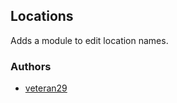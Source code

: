 ## Locations

Adds a module to edit location names.

### Authors

- [veteran29](http://github.com/veteran29)
